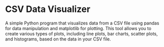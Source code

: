 # CSV Data Visualizer
A simple Python program that visualizes data from a CSV file using pandas for data manipulation and matplotlib for plotting. This tool allows you to create various types of plots, including line plots, bar charts, scatter plots, and histograms, based on the data in your CSV file.
